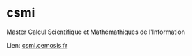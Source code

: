 # csmi
Master Calcul Scientifique et Mathémathiques de l'Information

Lien: [csmi.cemosis.fr](https://cemosis.github.io/csmi.cemosis.fr/)

